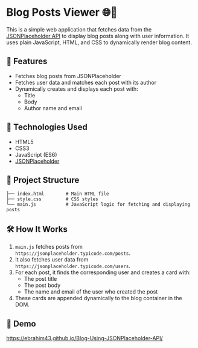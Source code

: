 # Blog Posts Viewer 🌐📰

This is a simple web application that fetches data from the [JSONPlaceholder API](https://jsonplaceholder.typicode.com/) to display blog posts along with user information. It uses plain JavaScript, HTML, and CSS to dynamically render blog content.

## 🚀 Features

- Fetches blog posts from JSONPlaceholder
- Fetches user data and matches each post with its author
- Dynamically creates and displays each post with:
  - Title
  - Body
  - Author name and email

## 🧩 Technologies Used

- HTML5
- CSS3
- JavaScript (ES6)
- [JSONPlaceholder](https://jsonplaceholder.typicode.com/)

## 📂 Project Structure

```
├── index.html        # Main HTML file
├── style.css         # CSS styles
└── main.js           # JavaScript logic for fetching and displaying posts
```

## 🛠 How It Works

1. `main.js` fetches posts from `https://jsonplaceholder.typicode.com/posts`.
2. It also fetches user data from `https://jsonplaceholder.typicode.com/users`.
3. For each post, it finds the corresponding user and creates a card with:
   - The post title
   - The post body
   - The name and email of the user who created the post
4. These cards are appended dynamically to the blog container in the DOM.

## 📸 Demo
 https://ebrahim43.github.io/Blog-Using-JSONPlaceholder-API/


